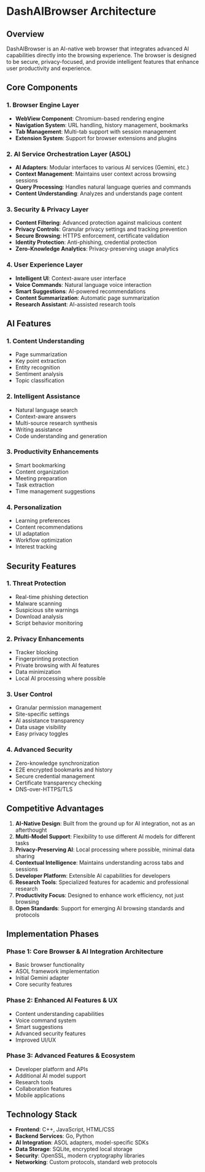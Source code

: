 # DashAIBrowser Architecture

## Overview

DashAIBrowser is an AI-native web browser that integrates advanced AI capabilities directly into the browsing experience. The browser is designed to be secure, privacy-focused, and provide intelligent features that enhance user productivity and experience.

## Core Components

### 1. Browser Engine Layer

- **WebView Component**: Chromium-based rendering engine
- **Navigation System**: URL handling, history management, bookmarks
- **Tab Management**: Multi-tab support with session management
- **Extension System**: Support for browser extensions and plugins

### 2. AI Service Orchestration Layer (ASOL)

- **AI Adapters**: Modular interfaces to various AI services (Gemini, etc.)
- **Context Management**: Maintains user context across browsing sessions
- **Query Processing**: Handles natural language queries and commands
- **Content Understanding**: Analyzes and understands page content

### 3. Security & Privacy Layer

- **Content Filtering**: Advanced protection against malicious content
- **Privacy Controls**: Granular privacy settings and tracking prevention
- **Secure Browsing**: HTTPS enforcement, certificate validation
- **Identity Protection**: Anti-phishing, credential protection
- **Zero-Knowledge Analytics**: Privacy-preserving usage analytics

### 4. User Experience Layer

- **Intelligent UI**: Context-aware user interface
- **Voice Commands**: Natural language voice interaction
- **Smart Suggestions**: AI-powered recommendations
- **Content Summarization**: Automatic page summarization
- **Research Assistant**: AI-assisted research tools

## AI Features

### 1. Content Understanding
- Page summarization
- Key point extraction
- Entity recognition
- Sentiment analysis
- Topic classification

### 2. Intelligent Assistance
- Natural language search
- Context-aware answers
- Multi-source research synthesis
- Writing assistance
- Code understanding and generation

### 3. Productivity Enhancements
- Smart bookmarking
- Content organization
- Meeting preparation
- Task extraction
- Time management suggestions

### 4. Personalization
- Learning preferences
- Content recommendations
- UI adaptation
- Workflow optimization
- Interest tracking

## Security Features

### 1. Threat Protection
- Real-time phishing detection
- Malware scanning
- Suspicious site warnings
- Download analysis
- Script behavior monitoring

### 2. Privacy Enhancements
- Tracker blocking
- Fingerprinting protection
- Private browsing with AI features
- Data minimization
- Local AI processing where possible

### 3. User Control
- Granular permission management
- Site-specific settings
- AI assistance transparency
- Data usage visibility
- Easy privacy toggles

### 4. Advanced Security
- Zero-knowledge synchronization
- E2E encrypted bookmarks and history
- Secure credential management
- Certificate transparency checking
- DNS-over-HTTPS/TLS

## Competitive Advantages

1. **AI-Native Design**: Built from the ground up for AI integration, not as an afterthought
2. **Multi-Model Support**: Flexibility to use different AI models for different tasks
3. **Privacy-Preserving AI**: Local processing where possible, minimal data sharing
4. **Contextual Intelligence**: Maintains understanding across tabs and sessions
5. **Developer Platform**: Extensible AI capabilities for developers
6. **Research Tools**: Specialized features for academic and professional research
7. **Productivity Focus**: Designed to enhance work efficiency, not just browsing
8. **Open Standards**: Support for emerging AI browsing standards and protocols

## Implementation Phases

### Phase 1: Core Browser & AI Integration Architecture
- Basic browser functionality
- ASOL framework implementation
- Initial Gemini adapter
- Core security features

### Phase 2: Enhanced AI Features & UX
- Content understanding capabilities
- Voice command system
- Smart suggestions
- Advanced security features
- Improved UI/UX

### Phase 3: Advanced Features & Ecosystem
- Developer platform and APIs
- Additional AI model support
- Research tools
- Collaboration features
- Mobile applications

## Technology Stack

- **Frontend**: C++, JavaScript, HTML/CSS
- **Backend Services**: Go, Python
- **AI Integration**: ASOL adapters, model-specific SDKs
- **Data Storage**: SQLite, encrypted local storage
- **Security**: OpenSSL, modern cryptography libraries
- **Networking**: Custom protocols, standard web protocols